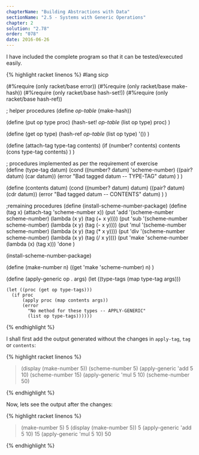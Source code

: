 ```yaml
---
chapterName: "Building Abstractions with Data"
sectionName: "2.5 - Systems with Generic Operations"
chapter: 2
solution: "2.78"
order: "078"
date: 2016-06-26
---
```


I have included the complete program so that it can be tested/executed easily.

{% highlight racket linenos %}
#lang sicp

(#%require (only racket/base error))
(#%require (only racket/base make-hash))
(#%require (only racket/base hash-set!))
(#%require (only racket/base hash-ref))

; helper procedures
(define *op-table* (make-hash))

(define (put op type proc)
  (hash-set! *op-table* (list op type) proc)
)

(define (get op type)
  (hash-ref *op-table* (list op type) '())
)

(define (attach-tag type-tag contents) 
   (if (number? contents) 
       contents 
       (cons type-tag contents)
   )
) 

; procedures implemented as per the requirement of exercise  
(define (type-tag datum) 
   (cond ((number? datum) 'scheme-number)
         ((pair? datum) (car datum)) 
         (error "Bad tagged datum -- TYPE-TAG" datum)
   )
)
  
(define (contents datum) 
   (cond ((number? datum) datum) 
         ((pair? datum) (cdr datum)) 
         (error "Bad tagged datum -- CONTENTS" datum)
   )
)

;remaining procedures
(define (install-scheme-number-package)
  (define (tag x)
    (attach-tag 'scheme-number x))
  (put 'add '(scheme-number scheme-number)
       (lambda (x y) (tag (+ x y))))
  (put 'sub '(scheme-number scheme-number)
       (lambda (x y) (tag (- x y))))
  (put 'mul '(scheme-number scheme-number)
       (lambda (x y) (tag (* x y))))
  (put 'div '(scheme-number scheme-number)
       (lambda (x y) (tag (/ x y))))
  (put 'make 'scheme-number
       (lambda (x) (tag x)))
  'done
)

(install-scheme-number-package)

(define (make-number n)
  ((get 'make 'scheme-number) n)
)  

(define (apply-generic op . args)
  (let ((type-tags (map type-tag args)))

    (let ((proc (get op type-tags)))
      (if proc
          (apply proc (map contents args))
          (error
            "No method for these types -- APPLY-GENERIC"
            (list op type-tags))))))
{% endhighlight %}
 
I shall first add the output generated without the changes in `apply-tag`, `tag` or `contents`:
 
{% highlight racket linenos %}
> (display (make-number 5))
(scheme-number 5)
> (apply-generic 'add 5 10)
(scheme-number 15)
> (apply-generic 'mul 5 10)
(scheme-number 50)
> 
{% endhighlight %}
 

Now, lets see the output after the changes:

{% highlight racket linenos %}
> (make-number 5)
5
> (display (make-number 5))
5
> (apply-generic 'add 5 10)
15
> (apply-generic 'mul 5 10)
50
> 
{% endhighlight %}


 
